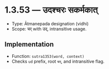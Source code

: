# 1.3.53 — उदश्चरः सकर्मकात्

- Type: Ātmanepada designation (vidhi)
- Scope: चर् with उद्, intransitive usage.

## Implementation
- Function: `sutra1353(word, context)`
- Checks `ud` prefix, root `चर्`, and intransitive flag.
